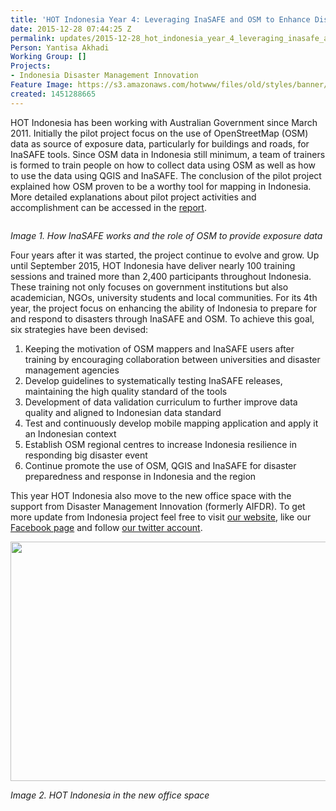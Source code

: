 ```yaml
---
title: 'HOT Indonesia Year 4: Leveraging InaSAFE and OSM to Enhance Disaster Preparedness'
date: 2015-12-28 07:44:25 Z
permalink: updates/2015-12-28_hot_indonesia_year_4_leveraging_inasafe_and_osm_to_enhance_disaster_preparedness
Person: Yantisa Akhadi
Working Group: []
Projects:
- Indonesia Disaster Management Innovation
Feature Image: https://s3.amazonaws.com/hotwww/files/old/styles/banner/public/InaSAFE_EN_New.PNG
created: 1451288665
---
```


<p>HOT Indonesia has been working with Australian Government since March 2011. Initially the pilot project focus on the use of OpenStreetMap (OSM) data as source of exposure data, particularly for buildings and roads, for InaSAFE tools. Since OSM data in Indonesia still minimum, a team of trainers is formed to train people on how to collect data using OSM as well as how to use the data using QGIS and InaSAFE. The conclusion of the pilot project explained how OSM proven to be a worthy tool for mapping in Indonesia. More detailed explanations about pilot project activities and accomplishment can be accessed in the <a href="http://openstreetmap.id/docs/Community_Mapping_for_Exposure_in_Indonesia_EN.pdf" target="_blank">report</a>. &nbsp;&nbsp;</p><p><img style="vertical-align: middle;" src="https://hotosm.org/sites/default/files/InaSAFE_EN_New.PNG" alt="" style="width:500px;height:455px"></p><p><em>Image 1. How InaSAFE works and the role of OSM to provide exposure data</em></p><p>Four years after it was started, the project continue to evolve and grow. Up until September 2015, HOT Indonesia have deliver nearly 100 training sessions and trained more than 2,400 participants throughout Indonesia. These training not only focuses on government institutions but also academician, NGOs, university students and local communities. For its 4th year, the project focus on enhancing the ability of Indonesia to prepare for and respond to disasters through InaSAFE and OSM. To achieve this goal, six strategies have been devised:</p><ol><li>Keeping the motivation of OSM mappers and InaSAFE users after training by encouraging collaboration between universities and disaster management agencies</li><li>Develop guidelines to systematically testing InaSAFE releases, maintaining the high quality standard of the tools</li><li>Development of data validation curriculum to further improve data quality and aligned to Indonesian data standard</li><li>Test and continuously develop mobile mapping application and apply it an Indonesian context</li><li>Establish OSM regional centres to increase Indonesia resilience in responding big disaster event&nbsp;</li><li>Continue promote the use of OSM, QGIS and InaSAFE for disaster preparedness and response in Indonesia and the region</li></ol><p>This year HOT Indonesia also move to the new office space with the support from Disaster Management Innovation (formerly AIFDR). To get more update from Indonesia project feel free to visit <a href="http://openstreetmap.id/en/" target="_blank">our website</a>, like our <a href="https://www.facebook.com/hotosm.id/" target="_blank">Facebook page</a> and follow <a href="https://twitter.com/hotosm_id" target="_blank">our twitter account</a>. &nbsp;</p><p><img class="image-large" title="HOT Indonesia at the new office space" src="https://s3.amazonaws.com/hotwww/files/old/styles/large/public/HOT_ID_MenaraThamrin.jpg?itok=4e-2EcA-" alt="" style="width:510px;height:383px"></p><p><em>Image 2. HOT Indonesia in the new office space</em></p>
